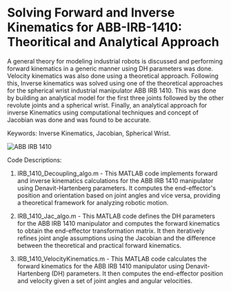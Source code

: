 # Solving Forward and Inverse Kinematics for ABB-IRB-1410: Theoritical and Analytical Approach

A general theory for modeling industrial robots is discussed and performing forward kinematics in a generic manner using DH parameters was done. Velocity kinematics was also done using a theoretical approach. Following this, Inverse kinematics was solved using one of the theoretical approaches for the spherical wrist industrial manipulator ABB IRB 1410. This was done by building an analytical model for the first three joints followed by the other revolute joints and a spherical wrist. Finally, an analytical approach for inverse Kinematics using computational techniques and concept of Jacobian was done and was found to be accurate. 

Keywords: Inverse Kinematics, Jacobian, Spherical Wrist.

![ABB IRB 1410](ABB%20IRB%201410.jpeg)

Code Descriptions:

1. IRB_1410_Decoupling_algo.m - This MATLAB code implements forward and inverse kinematics calculations for the ABB IRB 1410 manipulator using Denavit-Hartenberg parameters. It computes the end-effector's position and orientation based on joint angles and vice versa, providing a theoretical framework for analyzing robotic motion.

2. IRB_1410_Jac_algo.m - This MATLAB code defines the DH parameters for the ABB IRB 1410 manipulator and computes the forward kinematics to obtain the end-effector transformation matrix. It then iteratively refines joint angle assumptions using the Jacobian and the difference between the theoretical and practical forward kinematics.

3. IRB_1410_VelocityKinematics.m - This MATLAB code calculates the forward kinematics for the ABB IRB 1410 manipulator using Denavit-Hartenberg (DH) parameters. It then computes the end-effector position and velocity given a set of joint angles and angular velocities.
